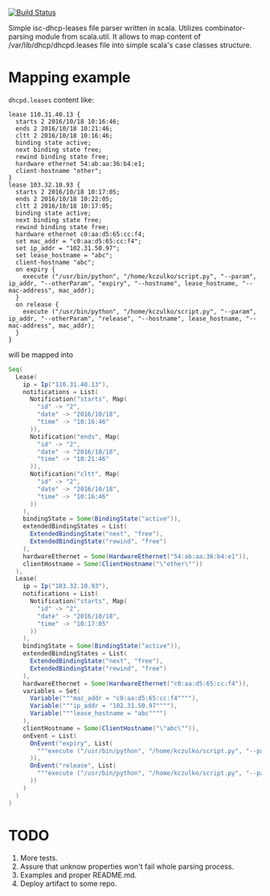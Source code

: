 [![Build Status](https://travis-ci.org/kczulko/isc-dhcp-leases-parser.svg?branch=master)](https://travis-ci.org/kczulko/isc-dhcp-leases-parser)

Simple isc-dhcp-leases file parser written in scala. Utilizes combinator-parsing module from scala.util. It allows to map content of /var/lib/dhcp/dhcpd.leases file into simple scala's case classes structure.

# Mapping example

`dhcpd.leases` content like:

```
lease 110.31.40.13 {
  starts 2 2016/10/18 10:16:46;
  ends 2 2016/10/18 10:21:46;
  cltt 2 2016/10/18 10:16:46;
  binding state active;
  next binding state free;
  rewind binding state free;
  hardware ethernet 54:ab:aa:36:b4:e1;
  client-hostname "other";
}
lease 103.32.10.93 {
  starts 2 2016/10/18 10:17:05;
  ends 2 2016/10/18 10:22:05;
  cltt 2 2016/10/18 10:17:05;
  binding state active;
  next binding state free;
  rewind binding state free;
  hardware ethernet c0:aa:d5:65:cc:f4;
  set mac_addr = "c0:aa:d5:65:cc:f4";
  set ip_addr = "102.31.50.97";
  set lease_hostname = "abc";
  client-hostname "abc";
  on expiry {
    execute ("/usr/bin/python", "/home/kczulko/script.py", "--param", ip_addr, "--otherParam", "expiry", "--hostname", lease_hostname, "--mac-address", mac_addr);
  }
  on release {
    execute ("/usr/bin/python", "/home/kczulko/script.py", "--param", ip_addr, "--otherParam", "release", "--hostname", lease_hostname, "--mac-address", mac_addr);
  }
}
```

will be mapped into

```scala
Seq(
  Lease(
    ip = Ip("110.31.40.13"),
    notifications = List(
      Notification("starts", Map(
        "id" -> "2",
        "date" -> "2016/10/18",
        "time" -> "10:16:46"
      )),
      Notification("ends", Map(
        "id" -> "2",
        "date" -> "2016/10/18",
        "time" -> "10:21:46"
      )),
      Notification("cltt", Map(
        "id" -> "2",
        "date" -> "2016/10/18",
        "time" -> "10:16:46"
      ))
    ),
    bindingState = Some(BindingState("active")),
    extendedBindingStates = List(
      ExtendedBindingState("next", "free"),
      ExtendedBindingState("rewind", "free")
    ),
    hardwareEthernet = Some(HardwareEthernet("54:ab:aa:36:b4:e1")),
    clientHostname = Some(ClientHostname("\"other\""))
  ),
  Lease(
    ip = Ip("103.32.10.93"),
    notifications = List(
      Notification("starts", Map(
        "id" -> "2",
        "date" -> "2016/10/18",
        "time" -> "10:17:05"
      ))
    ),
    bindingState = Some(BindingState("active")),
    extendedBindingStates = List(
      ExtendedBindingState("next", "free"),
      ExtendedBindingState("rewind", "free")
    ),
    hardwareEthernet = Some(HardwareEthernet("c0:aa:d5:65:cc:f4")),
    variables = Set(
      Variable("""mac_addr = "c0:aa:d5:65:cc:f4""""),
      Variable("""ip_addr = "102.31.50.97""""),
      Variable("""lease_hostname = "abc"""")
    ),
    clientHostname = Some(ClientHostname("\"abc\"")),
    onEvent = List(
      OnEvent("expiry", List(
        """execute ("/usr/bin/python", "/home/kczulko/script.py", "--param", ip_addr, "--otherParam", "expiry", "--hostname", lease_hostname, "--mac-address", mac_addr)"""
      )),
      OnEvent("release", List(
        """execute ("/usr/bin/python", "/home/kczulko/script.py", "--param", ip_addr, "--otherParam", "release", "--hostname", lease_hostname, "--mac-address", mac_addr)"""
      ))
    )
  )
)
```

# TODO

1. More tests.
1. Assure that unknow properties won't fail whole parsing process.
1. Examples and proper README.md.
1. Deploy artifact to some repo.

